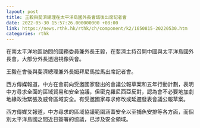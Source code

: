 ```yaml
---
layout: post
title: 王毅與斐濟總理在太平洋島國外長會議後出席記者會
date: 2022-05-30 15:57:26.000000000 +08:00
link: https://news.rthk.hk/rthk/ch/component/k2/1650815-20220530.htm
categories: rthk
---
```


在南太平洋地區訪問的國務委員兼外長王毅，在斐濟主持召開中國與太平洋島國外長會，大部分外長透過視像與會。

王毅在會後與斐濟總理兼外長姆拜尼馬拉馬出席記者會。

西方傳媒報道，中方在會前向受邀國家發出的會議公報草案和五年行動計劃，表明中方尋求全面的區域貿易和安全協議，但密克羅尼西亞反對，認為會不必要地加劇地緣政治緊張及威脅區域安全。有受邀國家尋求修改或延遲發表會議公報草案。

西方傳媒又報道，中方尋求的區域協議範圍涵蓋安全以至捕魚安排等各方面，而個別太平洋島國之間近日簽署的協議，已涉及安全領域。
